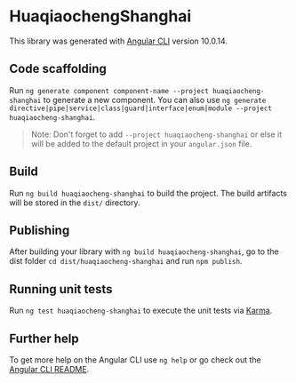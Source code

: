 # HuaqiaochengShanghai

This library was generated with [Angular CLI](https://github.com/angular/angular-cli) version 10.0.14.

## Code scaffolding

Run `ng generate component component-name --project huaqiaocheng-shanghai` to generate a new component. You can also use `ng generate directive|pipe|service|class|guard|interface|enum|module --project huaqiaocheng-shanghai`.
> Note: Don't forget to add `--project huaqiaocheng-shanghai` or else it will be added to the default project in your `angular.json` file. 

## Build

Run `ng build huaqiaocheng-shanghai` to build the project. The build artifacts will be stored in the `dist/` directory.

## Publishing

After building your library with `ng build huaqiaocheng-shanghai`, go to the dist folder `cd dist/huaqiaocheng-shanghai` and run `npm publish`.

## Running unit tests

Run `ng test huaqiaocheng-shanghai` to execute the unit tests via [Karma](https://karma-runner.github.io).

## Further help

To get more help on the Angular CLI use `ng help` or go check out the [Angular CLI README](https://github.com/angular/angular-cli/blob/master/README.md).
